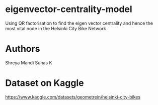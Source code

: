 # eigenvector-centrality-model
Using QR factorisation to find the eigen vector centrality and hence the most vital node in the Helsinki City Bike Network
# Authors
Shreya Mandi
Suhas K

# Dataset on Kaggle
<https://www.kaggle.com/datasets/geometrein/helsinki-city-bikes>
